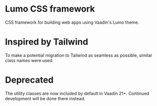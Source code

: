 # Lumo CSS framework
CSS framework for building web apps using Vaadin's Lumo theme.

# Inspired by Tailwind
To make a potential migration to Tailwind as seamless as possible, similar class names were used.

# Deprecated
The utility classes are now included by default in Vaadin 21+. Continued development will be done there instead.
